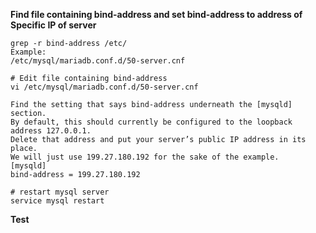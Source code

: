 **Find file containing bind-address and set bind-address to address of Specific IP of server**
```
grep -r bind-address /etc/
Example:
/etc/mysql/mariadb.conf.d/50-server.cnf

# Edit file containing bind-address
vi /etc/mysql/mariadb.conf.d/50-server.cnf

Find the setting that says bind-address underneath the [mysqld] section. 
By default, this should currently be configured to the loopback address 127.0.0.1. 
Delete that address and put your server’s public IP address in its place. 
We will just use 199.27.180.192 for the sake of the example. 
[mysqld]
bind-address = 199.27.180.192

# restart mysql server
service mysql restart
```

**Test**
